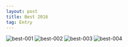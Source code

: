 ```yaml
---
layout: post
title: Best 2016
tag: Entry
---
```


![best-001](https://dl.dropboxusercontent.com/u/24713287/blog/best2016/Best2016-1.jpg)
![best-002](https://dl.dropboxusercontent.com/u/24713287/blog/best2016/Best2016-2.jpg)
![best-003](https://dl.dropboxusercontent.com/u/24713287/blog/best2016/Best2016-3.jpg)
![best-004](https://dl.dropboxusercontent.com/u/24713287/blog/best2016/Best2016-4.jpg)
